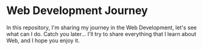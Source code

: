 # Web Development Journey
In this repository, I'm sharing my journey in the Web Development, let's see what can I do. Catch you later...
I'll try to share everything that I learn about Web, and I hope you enjoy it.
